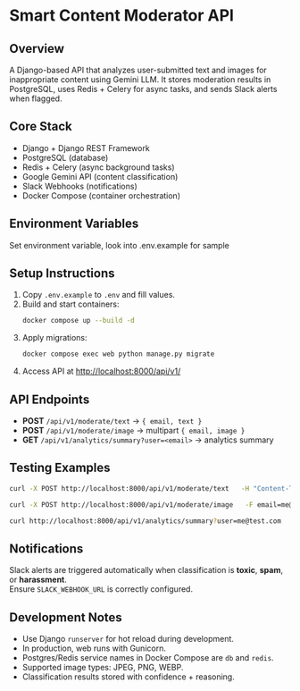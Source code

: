 # Smart Content Moderator API

## Overview
A Django-based API that analyzes user-submitted text and images for inappropriate content using Gemini LLM. 
It stores moderation results in PostgreSQL, uses Redis + Celery for async tasks, and sends Slack alerts when flagged.

## Core Stack
- Django + Django REST Framework  
- PostgreSQL (database)  
- Redis + Celery (async background tasks)  
- Google Gemini API (content classification)  
- Slack Webhooks (notifications)  
- Docker Compose (container orchestration)  

## Environment Variables
Set environment variable, look into .env.example for sample

## Setup Instructions
1. Copy `.env.example` to `.env` and fill values.  
2. Build and start containers:  
   ```bash
   docker compose up --build -d
   ```
3. Apply migrations:  
   ```bash
   docker compose exec web python manage.py migrate
   ```
4. Access API at [http://localhost:8000/api/v1/](http://localhost:8000/api/v1/)

## API Endpoints
- **POST** `/api/v1/moderate/text` → `{ email, text }`  
- **POST** `/api/v1/moderate/image` → multipart `{ email, image }`  
- **GET** `/api/v1/analytics/summary?user=<email>` → analytics summary  

## Testing Examples
```bash
curl -X POST http://localhost:8000/api/v1/moderate/text   -H "Content-Type: application/json"   -d '{"email":"me@test.com","text":"I hate you"}'

curl -X POST http://localhost:8000/api/v1/moderate/image   -F email=me@test.com   -F image=@/path/to/file.jpg

curl http://localhost:8000/api/v1/analytics/summary?user=me@test.com
```

## Notifications
Slack alerts are triggered automatically when classification is **toxic**, **spam**, or **harassment**.  
Ensure `SLACK_WEBHOOK_URL` is correctly configured.

## Development Notes
- Use Django `runserver` for hot reload during development.  
- In production, web runs with Gunicorn.  
- Postgres/Redis service names in Docker Compose are `db` and `redis`.  
- Supported image types: JPEG, PNG, WEBP.  
- Classification results stored with confidence + reasoning.  
